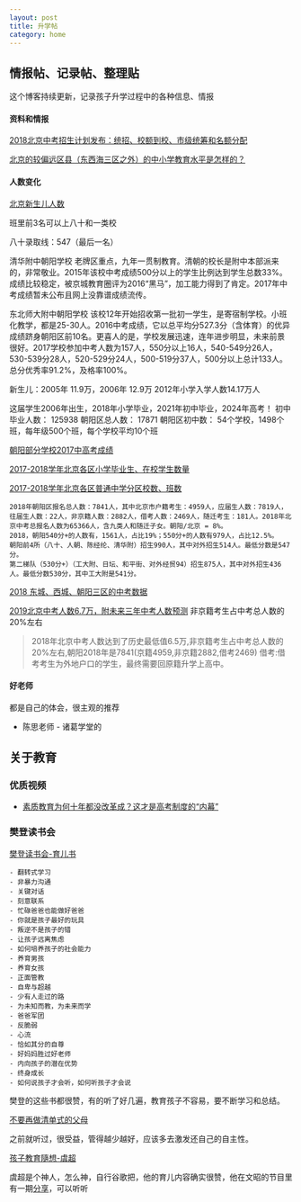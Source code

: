 ```yaml
---
layout: post
title: 升学帖
category: home
---
```

## 情报帖、记录帖、整理贴

这个博客持续更新，记录孩子升学过程中的各种信息、情报


#### 资料和情报

[2018北京中考招生计划发布：统招、校额到校、市级统筹和名额分配](https://mp.weixin.qq.com/s/RJIymXWaj3xOx-XlfOkH7w)

[北京的较偏远区县（东西海三区之外）的中小学教育水平是怎样的？](https://www.zhihu.com/question/39729044/answer/178992236)

#### 人数变化
[北京新生儿人数](http://www.xschu.com/xiaoshengchu/24/14724.html)

班里前3名可以上八十和一类校

八十录取线：547（最后一名）

清华附中朝阳学校
	老牌区重点，九年一贯制教育。清朝的校长是附中本部派来的，非常敬业。2015年该校中考成绩500分以上的学生比例达到学生总数33%。成绩比较稳定，被京城教育圈评为2016“黑马”，加工能力得到了肯定。2017年中考成绩暂未公布且网上没靠谱成绩流传。

东北师大附中朝阳学校
	该校12年开始招收第一批初一学生，是寄宿制学校。小班化教学，都是25-30人。2016中考成绩，它以总平均分527.3分（含体育）的优异成绩跻身朝阳区前10名。更喜人的是，学校发展迅速，连年进步明显，未来前景很好。2017学校参加中考人数为157人，550分以上16人，540-549分26人，530-539分28人，520-529分24人，500-519分37人，500分以上总计133人。总分优秀率91.2%，及格率100%。

新生儿：2005年 11.9万，2006年 12.9万
2012年小学入学人数14.17万人

这届学生2006年出生，2018年小学毕业，2021年初中毕业，2024年高考！
初中毕业人数：    125938
朝阳区总人数：    17871
朝阳区初中数：		54个学校，1498个班，每年级500个班，每个学校平均10个班

[朝阳部分学校2017中高考成绩](http://www.xschu.com/xiaoshengchu/31/21538.html)

[2017-2018学年北京各区小学毕业生、在校学生数量](http://www.xschu.com/xiaoshengchu/16/25882.html)

[2017-2018学年北京各区普通中学分区校数、班数](http://www.xschu.com/xiaoshengchu/19/26006.html)

```
2018年朝阳区报名总人数：7841人，其中北京市户籍考生：4959人，应届生人数：7819人，往届生人数：22人，非京籍人数：2882人，借考人数：2469人，随迁考生：181人。2018年北京中考总报名人数为65366人，含九类人和随迁子女。朝阳/北京 = 8%。
2018，朝阳540分+的人数有，1561人，占比19%；550分+的人数有979人，占比12.5%。
朝阳前4所（八十、人朝、陈经纶、清华附）招生990人，其中对外招生514人。最低分数是547分。
第二梯队（530分+）（工大附、日坛、和平街、对外经贸94）招生875人，其中对外招生436人。最低分数530分，其中工大附是541分。
```

[2018 东城、西城、朝阳三区的中考数据](https://mp.weixin.qq.com/s/3m8gE4D5aA43qUiJdDhDYw)

[2019北京中考人数6.7万，附未来三年中考人数预测](https://mp.weixin.qq.com/s/aMDicnUIcYk8neWxcZzKEQ)
非京籍考生占中考总人数的20%左右

>2018年北京中考人数达到了历史最低值6.5万,非京籍考生占中考总人数的20%左右,朝阳2018年是7841(京籍4959,非京籍2882,借考2469)
>借考:借考考生为外地户口的学生，最终需要回原籍升学上高中。

#### 好老师

都是自己的体会，很主观的推荐
 - 陈思老师 - 诸葛学堂的


## 关于教育

### 优质视频

- [素质教育为何十年都没改革成？这才是高考制度的“内幕”](https://www.bilibili.com/video/av78766364)

### 樊登读书会

[樊登读书会-育儿书](http://www.szdushu.com/Article/jiating/)

	- 翻转式学习
	- 非暴力沟通
	- 关键对话
	- 刻意联系
	- 忙碌爸爸也能做好爸爸
	- 你就是孩子最好的玩具
	- 叛逆不是孩子的错
	- 让孩子远离焦虑
	- 如何培养孩子的社会能力
	- 养育男孩
	- 养育女孩
	- 正面管教
	- 自卑与超越
	- 少有人走过的路
	- 为未知而教，为未来而学
	- 爸爸军团
	- 反脆弱
	- 心流
	- 恰如其分的自尊
	- 好妈妈胜过好老师
	- 内向孩子的潜在优势
	- 终身成长
	- 如何说孩子才会听，如何听孩子才会说

樊登的这些书都很赞，有的听了好几遍，教育孩子不容易，要不断学习和总结。

[不要再做清单式的父母](https://mp.weixin.qq.com/s/QLflb5zxRPwUOFG9Sl__sg)

之前就听过，很受益，管得越少越好，应该多去激发还自己的自主性。

[孩子教育隨想-虞超](/assets/child-edu.pdf)

虞超是个神人，怎么神，自行谷歌把，他的育儿内容确实很赞，他在文昭的节目里有一期[分享](https://www.youtube.com/watch?v=1l04n6TlN1g)，可以听听

